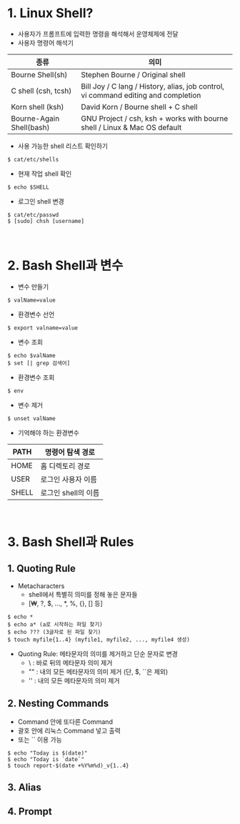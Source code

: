 # 1. Linux Shell?

- 사용자가 프롬프트에  입력한  명령을  해석해서  운영체제에  전달
- 사용자 명령어 해석기

| 종류 | 의미 |
|----|----|
| Bourne Shell(sh) | Stephen Bourne / Original shell |
| C shell (csh, tcsh) | Bill Joy / C lang / History, alias, job control, vi command editing and completion |
| Korn shell (ksh) | David Korn / Bourne shell + C shell |
| Bourne-Again Shell(bash) | GNU Project / csh, ksh + works with bourne shell / Linux & Mac OS default |


- 사용 가능한 shell 리스트 확인하기
```
$ cat/etc/shells
```

- 현재 작업 shell 확인
```
$ echo $SHELL
```

- 로그인 shell 변경
```
$ cat/etc/passwd
$ [sudo] chsh [username]
```
<br>

# 2. Bash Shell과 변수

- 변수 만들기
```
$ valName=value
```

- 환경변수 선언
```
$ export valname=value
```

- 변수 조회
```
$ echo $valName
$ set [| grep 검색어]
```

- 환경변수 조회
```
$ env
```

- 변수 제거
```
$ unset valName
```

- 기억해야 하는 환경변수

| PATH | 명령어 탐색 경로 |
|---|---|
| HOME | 홈 디렉토리 경로 |
| USER | 로그인 사용자 이름 |
| SHELL | 로그인 shell의 이름 |
<br>

# 3. Bash Shell과 Rules

## 1. Quoting Rule
- Metacharacters
  - shell에서 특별히 의미를 정해 놓은 문자들
  - [₩, ?, $, ..., *, %, {}, [] 등]

```
$ echo *
$ echo a* (a로 시작하는 파일 찾기)
$ echo ??? (3글자로 된 파일 찾기)
$ touch myfile{1..4} (myfile1, myfile2, ..., myfile4 생성)
```

- Quoting Rule: 메타문자의 의미를 제거하고 단순 문자로 변경
  - \ : 바로 뒤의 메타문자 의미 제거
  - "" : 내의 모든 메타문자의 의미 제거 (단, $, ``은 제외)
  - '' : 내의 모든 메타문자의 의미 제거


## 2. Nesting Commands
- Command 안에 또다른 Command
- 괄호 안에 리눅스 Command 넣고 출력
- 또는 `` 이용 가능
```
$ echo "Today is $(date)"
$ echo "Today is `date`"
$ touch report-$(date +%Y%m%d)_v{1..4}
```


## 3. Alias

## 4. Prompt